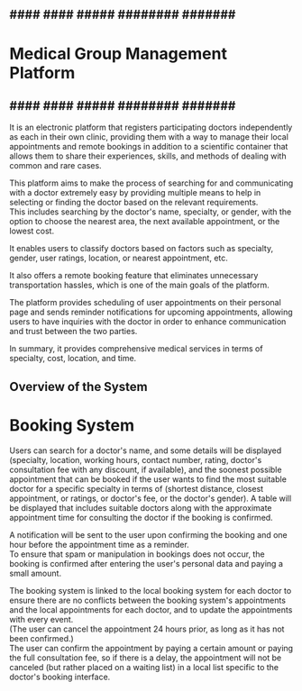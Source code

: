 
  ## #### #### ##### ######## ####### ##
  # Medical Group Management Platform ##  
  ## #### #### ##### ######## ####### ##

It is an electronic platform that registers participating doctors independently as each in their own clinic, providing them with a way to manage their local appointments and remote bookings in addition to a scientific container that allows them to share their experiences, skills, and methods of dealing with common and rare cases.  

This platform aims to make the process of searching for and communicating with a doctor extremely easy by providing multiple means to help in selecting or finding the doctor based on the relevant requirements.  
This includes searching by the doctor's name, specialty, or gender, with the option to choose the nearest area, the next available appointment, or the lowest cost.  

It enables users to classify doctors based on factors such as specialty, gender, user ratings, location, or nearest appointment, etc.  

It also offers a remote booking feature that eliminates unnecessary transportation hassles, which is one of the main goals of the platform.  

The platform provides scheduling of user appointments on their personal page and sends reminder notifications for upcoming appointments, allowing users to have inquiries with the doctor in order to enhance communication and trust between the two parties.  

In summary, it provides comprehensive medical services in terms of specialty, cost, location, and time.



## Overview of the System

# Booking System  

Users can search for a doctor's name, and some details will be displayed (specialty, location, working hours, contact number, rating, doctor's consultation fee with any discount, if available), and the soonest possible appointment that can be booked if the user wants to find the most suitable doctor for a specific specialty in terms of (shortest distance, closest appointment, or ratings, or doctor's fee, or the doctor's gender). A table will be displayed that includes suitable doctors along with the approximate appointment time for consulting the doctor if the booking is confirmed.

A notification will be sent to the user upon confirming the booking and one hour before the appointment time as a reminder.  
To ensure that spam or manipulation in bookings does not occur, the booking is confirmed after entering the user's personal data and paying a small amount.  

The booking system is linked to the local booking system for each doctor to ensure there are no conflicts between the booking system's appointments and the local appointments for each doctor, and to update the appointments with every event.  
(The user can cancel the appointment 24 hours prior, as long as it has not been confirmed.)  
The user can confirm the appointment by paying a certain amount or paying the full consultation fee, so if there is a delay, the appointment will not be canceled (but rather placed on a waiting list) in a local list specific to the doctor's booking interface.